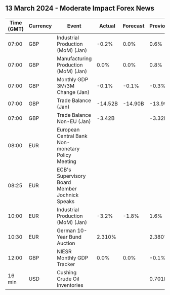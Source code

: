 ## 13 March 2024 - Moderate Impact Forex News

| Time (GMT) | Currency | Event | Actual | Forecast | Previous |
|------|----------|-------|--------|----------|----------|
| 07:00 | GBP | Industrial Production (MoM) (Jan) | -0.2% | 0.0% | 0.6% |
| 07:00 | GBP | Manufacturing Production (MoM) (Jan) | 0.0% | 0.0% | 0.8% |
| 07:00 | GBP | Monthly GDP 3M/3M Change (Jan) | -0.1% | -0.1% | -0.3% |
| 07:00 | GBP | Trade Balance (Jan) | -14.52B | -14.90B | -13.99B |
| 07:00 | GBP | Trade Balance Non-EU (Jan) | -3.42B |  | -3.32B |
| 08:00 | EUR | European Central Bank Non-monetary Policy Meeting |  |  |  |
| 08:25 | EUR | ECB's Supervisory Board Member Jochnick Speaks |  |  |  |
| 10:00 | EUR | Industrial Production (MoM) (Jan) | -3.2% | -1.8% | 1.6% |
| 10:30 | EUR | German 10-Year Bund Auction | 2.310% |  | 2.380% |
| 12:00 | GBP | NIESR Monthly GDP Tracker | 0.0% | 0.0% | -0.1% |
| 16 min | USD | Cushing Crude Oil Inventories |  |  | 0.701M |
